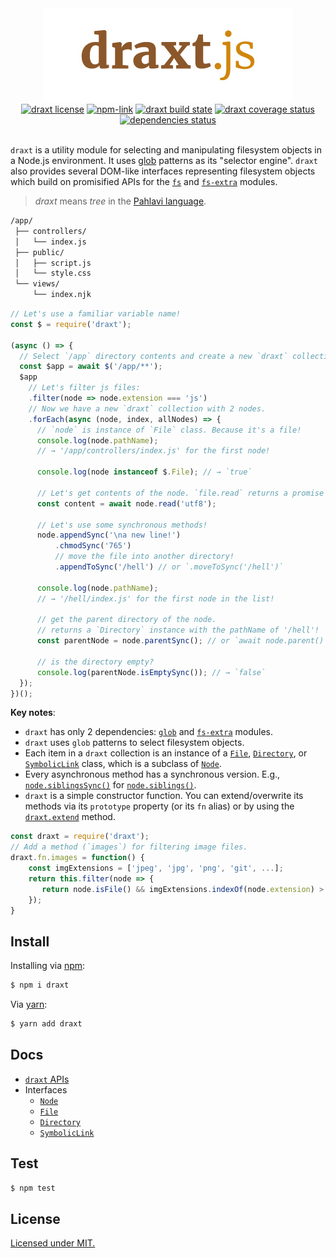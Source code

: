 <div align="center" style="text-align:center">
<a link="https://github.com/ramhejazi/draxt"><img alt="draxt.js logo" src="draxt-logo.jpg"></a><br>
<a href="https://github.com/ramhejazi/draxt/blob/master/LICENSE"><img alt="draxt license" src="https://img.shields.io/badge/license-MIT-blue.svg?style=flat-square"></a>
<a href="https://www.npmjs.com/package/draxt"><img alt="npm-link" src="https://img.shields.io/npm/v/draxt.svg?style=flat-square"></a>
<a href="https://travis-ci.org/ramhejazi/draxt"><img alt="draxt build state" src="https://img.shields.io/travis/ramhejazi/draxt.svg?style=flat-square"></a>
<a href="https://coveralls.io/github/ramhejazi/draxt"><img alt="draxt coverage status" src="https://img.shields.io/coveralls/github/ramhejazi/draxt.svg?style=flat-square"></a>
<a href="https://david-dm.org/ramhejazi/draxt"><img alt="dependencies status" src="https://david-dm.org/ramhejazi/draxt.svg?style=flat-square"></a>
</div>
<br>

`draxt` is a utility module for selecting and manipulating filesystem objects in a Node.js environment.
It uses [glob] patterns as its "selector engine". `draxt` also provides several DOM-like interfaces representing filesystem objects which build on promisified APIs for the [`fs`] and [`fs-extra`] modules.

> _draxt_ means _tree_ in the [Pahlavi language].

```html
/app/
 ├── controllers/
 │   └── index.js
 ├── public/
 │   ├── script.js
 │   └── style.css
 └── views/
     └── index.njk
```

```js
// Let's use a familiar variable name!
const $ = require('draxt');

(async () => {
  // Select `/app` directory contents and create a new `draxt` collection.
  const $app = await $('/app/**');
  $app
    // Let's filter js files:
    .filter(node => node.extension === 'js')
    // Now we have a new `draxt` collection with 2 nodes.
    .forEach(async (node, index, allNodes) => {
      // `node` is instance of `File` class. Because it's a file!
      console.log(node.pathName);
      // → '/app/controllers/index.js' for the first node!

      console.log(node instanceof $.File); // → `true`

      // Let's get contents of the node. `file.read` returns a promise object.
      const content = await node.read('utf8');

      // Let's use some synchronous methods!
      node.appendSync('\na new line!')
          .chmodSync('765')
          // move the file into another directory!
          .appendToSync('/hell') // or `.moveToSync('/hell')`

      console.log(node.pathName);
      // → '/hell/index.js' for the first node in the list!

      // get the parent directory of the node.
      // returns a `Directory` instance with the pathName of '/hell'!
      const parentNode = node.parentSync(); // or `await node.parent()`

      // is the directory empty?
      console.log(parentNode.isEmptySync()); // → `false`
  });
})();
```

**Key notes**:
 - `draxt` has only 2 dependencies: [`glob`] and [`fs-extra`] modules.
 - `draxt` uses `glob` patterns to select filesystem objects.
 - Each item in a `draxt` collection is an instance of a [`File`], [`Directory`], or [`SymbolicLink`] class, which is a subclass of [`Node`].
 - Every asynchronous method has a synchronous version. E.g., [`node.siblingsSync()`] for [`node.siblings()`].
 - `draxt` is a simple constructor function. You can extend/overwrite its methods via its `prototype` property (or its `fn` alias) or by using the [`draxt.extend`] method.

 ```js
 const draxt = require('draxt');
 // Add a method (`images`) for filtering image files.
 draxt.fn.images = function() {
     const imgExtensions = ['jpeg', 'jpg', 'png', 'git', ...];
     return this.filter(node => {
        return node.isFile() && imgExtensions.indexOf(node.extension) > -1;
     });
 }
```

## Install

Installing via [npm]:

```bash
$ npm i draxt
```

Via [yarn]:

```bash
$ yarn add draxt
```

## Docs

- [`draxt` APIs][draxt-doc]
- Interfaces
  - [`Node`]
  - [`File`]
  - [`Directory`]
  - [`SymbolicLink`]

## Test

```bash
$ npm test
```

## License

[Licensed under MIT.][license]


[repo]: https://github.com/ramhejazi/draxt
[logo]: draxt-logo.jpg
[license]: https://github.com/ramhejazi/draxt/blob/master/LICENSE
[license-badge]: https://img.shields.io/badge/license-MIT-blue.svg?style=flat-square
[coverall]: https://coveralls.io/github/ramhejazi/draxt
[coverall-badge]: https://img.shields.io/coveralls/github/ramhejazi/draxt.svg?style=flat-square
[npm-link]: https://www.npmjs.com/package/draxt
[npm-badge]: https://img.shields.io/npm/v/draxt.svg?style=flat-square
[travis-link]: https://travis-ci.org/ramhejazi/draxt
[travis-badge]: https://img.shields.io/travis/ramhejazi/draxt.svg?style=flat-square
[deps-status-link]: https://david-dm.org/ramhejazi/draxt
[deps-status-badge]: https://david-dm.org/ramhejazi/draxt.svg?style=flat-square

[npm]: https://docs.npmjs.com/getting-started/what-is-npm
[yarn]: https://yarnpkg.com/en/
[glob]: https://en.wikipedia.org/wiki/Glob_(programming)
[`fs`]: https://nodejs.org/api/fs.html
[`fs-extra`]: https://github.com/jprichardson/node-fs-extra
[`glob`]: https://github.com/isaacs/node-glob
[Pahlavi language]: https://en.wikipedia.org/wiki/Middle_Persian

[draxt-doc]: https://github.com/ramhejazi/draxt/blob/master/docs/draxt.md
[`Node`]: https://github.com/ramhejazi/draxt/blob/master/docs/Node.md
[`File`]: https://github.com/ramhejazi/draxt/blob/master/docs/File.md
[`Directory`]: https://github.com/ramhejazi/draxt/blob/master/docs/Directory.md
[`SymbolicLink`]: https://github.com/ramhejazi/draxt/blob/master/docs/SymbolicLink.md
[`draxt.extend`]: https://github.com/ramhejazi/draxt/blob/master/docs/draxt.md#draxtextendmethods
[`node.siblingsSync()`]: https://github.com/ramhejazi/draxt/blob/master/docs/Node.md#nodesiblingssyncpattern-options
[`node.siblings()`]: https://github.com/ramhejazi/draxt/blob/master/docs/Node.md#nodesiblingspatten-options
